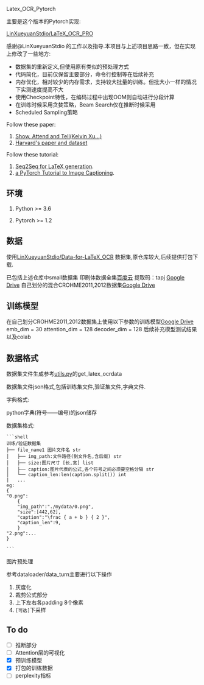 Latex_OCR_Pytorch

主要是这个版本的Pytorch实现:

[LinXueyuanStdio/LaTeX_OCR_PRO](https://github.com/LinXueyuanStdio/LaTeX_OCR_PRO)

感谢@LinXueyuanStdio 的工作以及指导.本项目与上述项目思路一致，但在实现上修改了一些地方:

* 数据集的重新定义,但使用原有类似的预处理方式
* 代码简化，目前仅保留主要部分，命令行控制等在后续补充
* 内存优化，相对较少的内存需求，支持较大批量的训练。但批大小一样的情况下实测速度提高不大
* 使用Checkpoint特性，在编码过程中出现OOM则自动进行分段计算
* 在训练时候采用贪婪策略，Beam Search仅在推断时候采用
* Scheduled Sampling策略

Follow these paper:

1. [Show, Attend and Tell(Kelvin Xu...)](https://arxiv.org/abs/1502.03044)
2. [Harvard's paper and dataset](http://lstm.seas.harvard.edu/latex/)

Follow these tutorial:

1. [Seq2Seq for LaTeX generation](https://guillaumegenthial.github.io/image-to-latex.html).
2. [a PyTorch Tutorial to Image Captioning](https://github.com/sgrvinod/a-PyTorch-Tutorial-to-Image-Captioning).

## 环境
1. Python >= 3.6

2. Pytorch >= 1.2

## 数据
使用[LinXueyuanStdio/Data-for-LaTeX_OCR](https://github.com/LinXueyuanStdio/Data-for-LaTeX_OCR) 数据集,原仓库较大,后续提供打包下载.

已包括上述仓库中small数据集
印刷体数据全集[百度云](https://pan.baidu.com/s/1xIsgHDhVu85L8cGdqqG7kw ) 提取码：tapj [Google Drive](https://drive.google.com/open?id=1THp_O7uwavcjsnQXsxx_JPvYn9-gml7T)
自己划分的混合CROHME2011,2012数据集[Google Drive](https://drive.google.com/open?id=1KgpAzA7k8ayjPTstin6M8ykGsW8GR9bu)


## 训练模型
在自己划分CROHME2011,2012数据集上使用以下参数的训练模型[Google Drive](https://drive.google.com/open?id=1_geqm9a86TJKK9RpZ39d9X5655s4NXa9)
emb_dim = 30 
attention_dim = 128
decoder_dim = 128
后续补充模型测试结果以及colab

## 数据格式

数据集文件生成参考[utils.py](./model/utils.py)的get_latex_ocrdata

数据集文件json格式,包括训练集文件,验证集文件,字典文件.

字典格式:

python字典(符号——编号)的json储存

数据集格式:

```
​```shell
训练/验证数据集
├── file_name1 图片文件名 str
│   ├── img_path:文件路径(到文件名,含后缀) str
│   ├── size:图片尺寸 [长,宽] list
│   ├── caption:图片代表的公式,各个符号之间必须要空格分隔 str
│   └── caption_len:len(caption.split()) int
|   ...
eg:
{
"0.png":
    {
    "img_path":"./mydata/0.png",
    "size":[442,62],
    "caption":"\frac { a + b } { 2 }",
    "caption_len":9,
    }
"2.png":...
}

​```
```

图片预处理

参考dataloader/data_turn主要进行以下操作

1. 灰度化
2. 裁剪公式部分
3. 上下左右各padding 8个像素
4. `[可选]`下采样


## To do

- [ ]  推断部分
- [ ] Attention层的可视化
- [x] 预训练模型
- [x] 打包的训练数据
- [ ] perplexity指标
